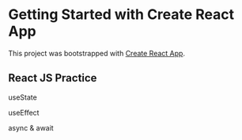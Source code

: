 # Getting Started with Create React App

This project was bootstrapped with [Create React App](https://github.com/facebook/create-react-app).

## React JS Practice

useState

useEffect

async & await


